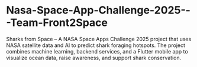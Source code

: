 # Nasa-Space-App-Challenge-2025---Team-Front2Space
Sharks from Space – A NASA Space Apps Challenge 2025 project that uses NASA satellite data and AI to predict shark foraging hotspots. The project combines machine learning, backend services, and a Flutter mobile app to visualize ocean data, raise awareness, and support shark conservation.
